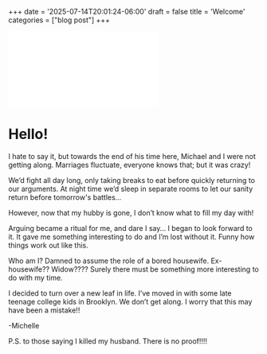 +++
date = '2025-07-14T20:01:24-06:00'
draft = false
title = 'Welcome'
categories = ["blog post"]
+++

[![Bold Letter that spell out Michelle Fantasy NYC](/img/MFN.pdf)](/img/MFN.pdf)

# Hello!

I hate to say it, but towards the end of his time here, Michael and I were not getting along. Marriages fluctuate, everyone knows that; but it was crazy!

We’d fight all day long, only taking breaks to eat before quickly returning to our arguments. At night time we’d sleep in separate rooms to let our sanity return before tomorrow's battles…

However, now that my hubby is gone, I don’t know what to fill my day with!

Arguing became a ritual for me, and dare I say… I began to look forward to it. It gave me something interesting to do and I’m lost without it. Funny how things work out like this.

Who am I? Damned to assume the role of a bored housewife. Ex-housewife?? Widow???? Surely there must be something more interesting to do with my time. 

I decided to turn over a new leaf in life. I’ve moved in with some late teenage college kids in Brooklyn. We don’t get along. I worry that this may have been a mistake!! 

\-Michelle 

P.S. to those saying I killed my husband. There is no proof!!!!


